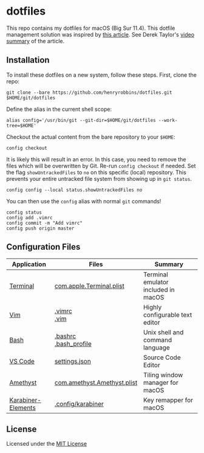 # dotfiles

This repo contains my dotfiles for macOS (Big Sur 11.4). This
dotfile management solution was inspired by [this
article](https://www.atlassian.com/git/tutorials/dotfiles). See Derek Taylor's
[video summary](https://youtu.be/tBoLDpTWVOM) of the article.

## Installation

To install these dotfiles on a new system, follow these steps. First, clone the
repo:
```
git clone --bare https://github.com/henryrobbins/dotfiles.git $HOME/git/dotfiles
```
Define the alias in the current shell scope:
```
alias config='/usr/bin/git --git-dir=$HOME/git/dotfiles --work-tree=$HOME'
```
Checkout the actual content from the bare repository to your `$HOME`:
```
config checkout
```
It is likely this will result in an error. In this case, you need to remove the
files which will be overwritten by Git. Re-run `config checkout` if needed. Set
the flag `showUntrackedFiles` to `no` on this specific (local) repository. This
prevents your entire untracked file system from showing up in `git status`.
```
config config --local status.showUntrackedFiles no
```
You can then use the `config` alias with normal `git` commands!
```
config status
config add .vimrc
config commit -m "Add vimrc"
config push origin master
```

## Configuration Files

| Application | Files | Summary |
|-------------|-------|---------|
| [Terminal](https://en.wikipedia.org/wiki/Terminal_(macOS)) | [com.apple.Terminal.plist](Library/Preferences/com.apple.Terminal.plist) | Terminal emulator included in macOS |
| [Vim](https://www.vim.org/download.php) | [.vimrc](.vimrc) </br> [.vim](.vim) | Highly configurable text editor |
| [Bash](https://www.gnu.org/software/bash/) | [.bashrc](.bashrc) </br> [.bash_profile](.bash_profile) | Unix shell and command language |
| [VS Code](https://code.visualstudio.com/) | [settings.json](<Library/Application Support/Code/User/settings.json>) | Source Code Editor |
| [Amethyst](https://ianyh.com/amethyst/) | [com.amethyst.Amethyst.plist](Library/Preferences/com.amethyst.Amethyst.plist) | Tiling window manager for macOS |
| [Karabiner-Elements](https://karabiner-elements.pqrs.org/) | [.config/karabiner](.config/karabiner) | Key remapper for macOS |

## License

Licensed under the [MIT License](https://choosealicense.com/licenses/mit/)
